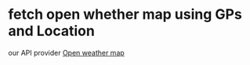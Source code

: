 # fetch open whether map using GPs and Location

our API provider <a href="https://openweathermap.org/api/one-call-3"> Open weather map</a>